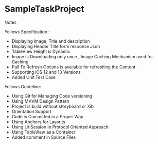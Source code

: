 # SampleTaskProject



Notes

Follows Specification :

- Displaying Image, Title and description
- Displaying Header Title form response Json
- TableView Height is Dynamic
- Image is Downloading only once , Image Caching Mechanism used for Caching
- Pull To Refresh Options is available for refreshing the Content
- Supporting iOS 12 and 13 Versions
- Added Unit Test Case


Follows Guideline:

-  Using Git for Managing Code versioning
-  Using MVVM Design Pattern
-  Project is build without storyboard or Xib
-  Orientation Support
-  Code is Committed in a Proper Way
-  Using Anchors for Layouts
-  Using UrlSession In Protocol Oriented Approach
-  Using TableView as a Container
-  Added comment in Source Files

